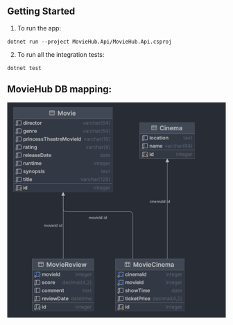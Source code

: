 ## Getting Started
1. To run the app:
```shell
dotnet run --project MovieHub.Api/MovieHub.Api.csproj
```
2. To run all the integration tests:
```shell
dotnet test
```

## MovieHub DB mapping:
![](MovieHubDB.png)
